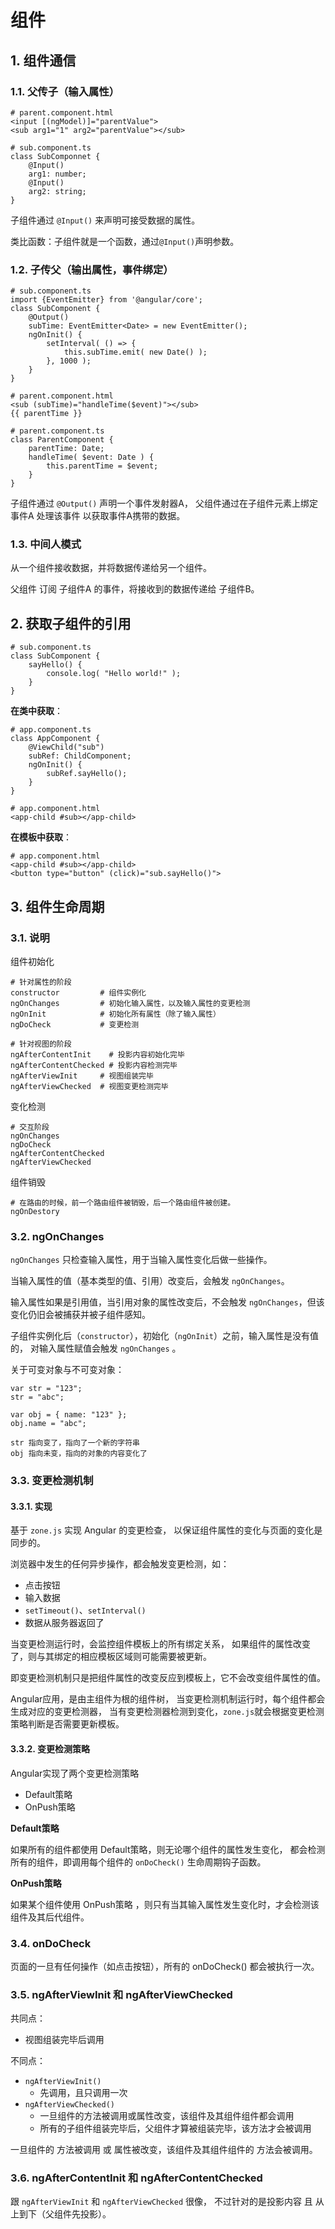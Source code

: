 
 # 组件

## 1. 组件通信

### 1.1. 父传子（输入属性）

    # parent.component.html
    <input [(ngModel)]="parentValue">
    <sub arg1="1" arg2="parentValue"></sub>

    # sub.component.ts
    class SubComponnet {
        @Input()
        arg1: number;
        @Input()
        arg2: string;
    }

子组件通过 `@Input()` 来声明可接受数据的属性。

类比函数：子组件就是一个函数，通过`@Input()`声明参数。

### 1.2. 子传父（输出属性，事件绑定）


    # sub.component.ts
    import {EventEmitter} from '@angular/core';
    class SubComponent {
        @Output()
        subTime: EventEmitter<Date> = new EventEmitter();
        ngOnInit() {
            setInterval( () => {
                this.subTime.emit( new Date() );
            }, 1000 );
        }
    }

    # parent.component.html
    <sub (subTime)="handleTime($event)"></sub>
    {{ parentTime }}

    # parent.component.ts
    class ParentComponent {
        parentTime: Date;
        handleTime( $event: Date ) {
            this.parentTime = $event;
        }
    }

子组件通过 `@Output()` 声明一个事件发射器A，
父组件通过在子组件元素上绑定 事件A 处理该事件 以获取事件A携带的数据。

### 1.3. 中间人模式

从一个组件接收数据，并将数据传递给另一个组件。

父组件 订阅 子组件A 的事件，将接收到的数据传递给 子组件B。

## 2. 获取子组件的引用

    # sub.component.ts
    class SubComponent {
        sayHello() {
            console.log( "Hello world!" );
        }
    }

**在类中获取**：

    # app.component.ts
    class AppComponent {
        @ViewChild("sub")
        subRef: ChildComponent;
        ngOnInit() {
            subRef.sayHello();
        }
    }

    # app.component.html
    <app-child #sub></app-child>

**在模板中获取**：

    # app.component.html
    <app-child #sub></app-child>
    <button type="button" (click)="sub.sayHello()">



## 3. 组件生命周期

### 3.1. 说明

组件初始化

    # 针对属性的阶段
    constructor         # 组件实例化
    ngOnChanges         # 初始化输入属性，以及输入属性的变更检测
    ngOnInit            # 初始化所有属性（除了输入属性）
    ngDoCheck           # 变更检测

    # 针对视图的阶段
    ngAfterContentInit    # 投影内容初始化完毕
    ngAfterContentChecked # 投影内容检测完毕
    ngAfterViewInit     # 视图组装完毕
    ngAfterViewChecked  # 视图变更检测完毕

变化检测

    # 交互阶段
    ngOnChanges
    ngDoCheck
    ngAfterContentChecked
    ngAfterViewChecked

组件销毁

    # 在路由的时候，前一个路由组件被销毁，后一个路由组件被创建。
    ngOnDestory


### 3.2. ngOnChanges

`ngOnChanges` 只检查输入属性，用于当输入属性变化后做一些操作。

当输入属性的值（基本类型的值、引用）改变后，会触发 `ngOnChanges`。

输入属性如果是引用值，当引用对象的属性改变后，不会触发 `ngOnChanges`，但该变化仍旧会被捕获并被子组件感知。

子组件实例化后（`constructor`），初始化（`ngOnInit`）之前，输入属性是没有值的，
对输入属性赋值会触发 `ngOnChanges` 。

关于可变对象与不可变对象：

    var str = "123";
    str = "abc";

    var obj = { name: "123" };
    obj.name = "abc";

    str 指向变了，指向了一个新的字符串
    obj 指向未变，指向的对象的内容变化了


### 3.3. 变更检测机制

#### 3.3.1. 实现

基于 `zone.js` 实现 Angular 的变更检查，
以保证组件属性的变化与页面的变化是同步的。

浏览器中发生的任何异步操作，都会触发变更检测，如：
* 点击按钮
* 输入数据
* `setTimeout()`、`setInterval()`
* 数据从服务器返回了

当变更检测运行时，会监控组件模板上的所有绑定关系，
如果组件的属性改变了，则与其绑定的相应模板区域则可能需要被更新。

即变更检测机制只是把组件属性的改变反应到模板上，它不会改变组件属性的值。

Angular应用，是由主组件为根的组件树，
当变更检测机制运行时，每个组件都会生成对应的变更检测器，
当有变更检测器检测到变化，`zone.js`就会根据变更检测策略判断是否需要更新模板。

#### 3.3.2. 变更检测策略

Angular实现了两个变更检测策略
* Default策略
* OnPush策略

**Default策略**

如果所有的组件都使用 Default策略，则无论哪个组件的属性发生变化，
都会检测所有的组件，即调用每个组件的 `onDoCheck()` 生命周期钩子函数。

**OnPush策略**

如果某个组件使用 OnPush策略 ，则只有当其输入属性发生变化时，才会检测该组件及其后代组件。

### 3.4. onDoCheck

页面的一旦有任何操作（如点击按钮），所有的 onDoCheck() 都会被执行一次。

### 3.5. ngAfterViewInit 和 ngAfterViewChecked

共同点：
* 视图组装完毕后调用

不同点：
* `ngAfterViewInit()` 
    * 先调用，且只调用一次
* `ngAfterViewChecked()`
    * 一旦组件的方法被调用或属性改变，该组件及其组件组件都会调用
    * 所有的子组件组装完毕后，父组件才算被组装完毕，该方法才会被调用

一旦组件的 方法被调用 或 属性被改变，该组件及其组件组件的  方法会被调用。

### 3.6. ngAfterContentInit 和 ngAfterContentChecked

跟 `ngAfterViewInit` 和 `ngAfterViewChecked` 很像，
不过针对的是投影内容 且 从上到下（父组件先投影）。